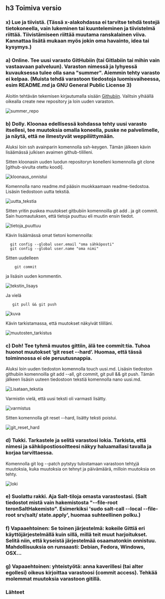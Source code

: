 ## h3 Toimiva versio

### x) Lue ja tiivistä. (Tässä x-alakohdassa ei tarvitse tehdä testejä tietokoneella, vain lukeminen tai kuunteleminen ja tiivistelmä riittää. Tiivistämiseen riittää muutama ranskalainen viiva. Kannattaa lisätä mukaan myös jokin oma havainto, idea tai kysymys.)

### a) Online. Tee uusi varasto GitHubiin (tai Gitlabiin tai mihin vain vastaavaan palveluun). Varaston nimessä ja lyhyessä kuvauksessa tulee olla sana "summer". Aiemmin tehty varasto ei kelpaa. (Muista tehdä varastoon tiedostoja luomisvaiheessa, esim README.md ja GNU General Public License 3)

Aloitin tehtävän tekemisen kirjautumalla sisään [Githubiin](https://github.com/). Valitsin ylhäällä oikealla create new repository ja loin uuden varaston. 



![summer_repo](https://github.com/Pakknoo/Palvelinten_hallinta_kuvat2/assets/122889266/4fe85f3c-1d40-44a5-8470-ed1717893946)





### b) Dolly. Kloonaa edellisessä kohdassa tehty uusi varasto itsellesi, tee muutoksia omalla koneella, puske ne palvelimelle, ja näytä, että ne ilmestyvät weppiliittymään.

Aluksi loin ssh avainparin komennolla ssh-keygen. Tämän jälkeen kävin lisäämässä julkisen avaimen github-tililleni. 

Sitten kloonasin uuden luodun repositoryn konelleni komennolla 
        git clone [github-sivulta otettu koodi]. 

![kloonaus_onnistui](https://github.com/Pakknoo/Palvelinten_hallinta_kuvat2/assets/122889266/ae90038d-0477-4a44-926b-42c94a3a1744)

Komennolla nano readme.md pääsin muokkaamaan readme-tiedostoa. Lisäsin tiedostoon uutta tekstiä. 

![uutta_tekstia](https://github.com/Pakknoo/Palvelinten_hallinta_kuvat2/assets/122889266/da7fa69a-8bff-47c4-92c0-fb3b05324e5b)

Sitten yritin puskea muutokset gitbubiin komennoilla git add . ja git commit. Sain huomautuksen, että tietoja puuttuu eli muutin ensin tiedot.


![tietoja_puuttuu](https://github.com/Pakknoo/Palvelinten_hallinta/assets/122889266/1e767add-e5f4-4bc7-a06b-553493940dd4)



Kävin lisäämässä omat tietoni komennoilla:

      git config --global user.email "oma sähköposti"
      git config --global user.name "oma nimi"
      
Sitten uudelleen 

        git commit

ja lisäsin uuden kommentin.

![tekstin_lisays](https://github.com/Pakknoo/Palvelinten_hallinta_kuvat2/assets/122889266/fb403105-e59b-4d06-a4c3-ae3ee2976088)

Ja vielä

       git pull && git push

![kuva](https://github.com/Pakknoo/Palvelinten_hallinta/assets/122889266/3e0761d3-5dfc-4907-861e-543bd7bf0af5)



Kävin tarkistamassa, että muutokset näkyivät tililläni.


![muutosten_tarkistus](https://github.com/Pakknoo/Palvelinten_hallinta_kuvat2/assets/122889266/a23fbc80-e402-4ecf-ac8c-b7792bf2b0b1)



### c) Doh! Tee tyhmä muutos gittiin, älä tee commit:tia. Tuhoa huonot muutokset ‘git reset --hard’. Huomaa, että tässä toiminnossa ei ole peruutusnappia.

Aluksi loin uuden tiedoston komennolla touch uusi.md. Lisäsin tiedoston githubiin komennoilla git add --all, git commit, git pull && git push. Tämän jälkeen lisäsin uuteen tiedostoon tekstiä komennolla nano uusi.md. 

![Lisataan_tekstia](https://github.com/Pakknoo/Palvelinten_hallinta/assets/122889266/696cbe53-7828-4623-b0f4-79f9b6535544)

Varmistin vielä, että uusi teksti oli varmasti lisätty.


![varmistus](https://github.com/Pakknoo/Palvelinten_hallinta/assets/122889266/e2f0ee58-e331-455d-802f-89b30f4e8e0f)

Sitten komennolla git reset --hard, lisätty teksti poistui.

![git_reset_hard](https://github.com/Pakknoo/Palvelinten_hallinta/assets/122889266/0b393047-1021-4a96-b0d6-cdbfb396442e)



### d) Tukki. Tarkastele ja selitä varastosi lokia. Tarkista, että nimesi ja sähköpostiosoitteesi näkyy haluamallasi tavalla ja korjaa tarvittaessa.

Komennolla git log --patch pytstyy tulostamaan varastoon tehtyjä muutoksia, kuka muutoksia on tehnyt ja päivämäärä, milloin muutoksia on tehty. 


![loki](https://github.com/Pakknoo/Palvelinten_hallinta/assets/122889266/c7b2d38a-1f05-42a2-94a7-96e6d92d8aba)


### e) Suolattu rakki. Aja Salt-tiloja omasta varastostasi. (Salt tiedostot mistä vain hakemistosta "--file-root teronSaltHakemisto". Esimerkiksi 'sudo salt-call --local --file-root srv/salt/ state.apply', huomaa suhteellinen polku.)




### f) Vapaaehtoinen: Se toinen järjestelmä: kokeile Gittiä eri käyttöjärjestelmällä kuin sillä, millä teit muut harjoitukset. Selitä niin, että kyseistä järjestelmää osaamatonkin onnistuu. Mahdollisuuksia on runsaasti: Debian, Fedora, Windows, OSX...
### g) Vapaaehtoinen: yhteistyötä: anna kaverillesi (tai alter egollesi) oikeus kirjoittaa varastoosi (commit access). Tehkää molemmat muutoksia varastoon gitillä.

### Lähteet
